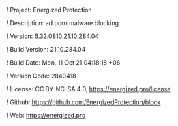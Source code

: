! Project: Energized Protection

! Description: ad.porn.malware blocking.

! Version: 6.32.0810.21.10.284.04

! Build Version: 21.10.284.04

! Build Date: Mon, 11 Oct 21 04:18:18 +06

! Version Code: 2840418

! License: CC BY-NC-SA 4.0, https://energized.pro/license

! Github: https://github.com/EnergizedProtection/block

! Web: https://energized.pro
